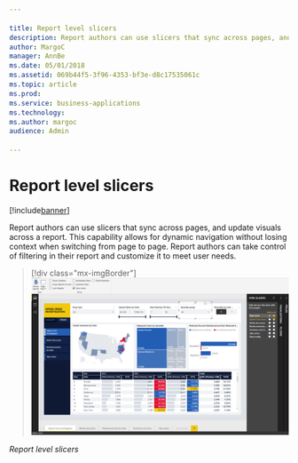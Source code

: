 ```yaml
---

title: Report level slicers
description: Report authors can use slicers that sync across pages, and update visuals across a report.
author: MargoC
manager: AnnBe
ms.date: 05/01/2018
ms.assetid: 069b44f5-3f96-4353-bf3e-d8c17535061c
ms.topic: article
ms.prod: 
ms.service: business-applications
ms.technology: 
ms.author: margoc
audience: Admin

---
```

#  Report level slicers




[!include[banner](../../../includes/banner.md)]

Report authors can use slicers that sync across pages, and update visuals across
a report. This capability allows for dynamic navigation without losing context
when switching from page to page. Report authors can take control of filtering
in their report and customize it to meet user needs.

> [!div class="mx-imgBorder"] 
> ![A screenshot showing report level slicers](media/report-level-slicers-1.png "A screenshot showing report level slicers")

*Report level slicers*
